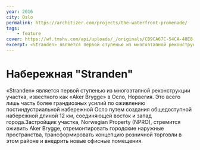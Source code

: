 ```yaml
---
year: 2016
city: Oslo
permalink: https://architizer.com/projects/the-waterfront-promenade/
tags:
    - feature
cover: https://wf.tmshv.com/api/uploads/_/originals/CB9CA67C-54CA-48E8-B4CF-13BBBD2BB05B.jpeg
excerpt: «Stranden» является первой ступенью из многоэтапной реконструкции участка, известного как «Aker Brygge» в Осло, Норвегия. Это всего лишь часть более грандиозных усилий по оживлению постиндустриальной набережной Осло путем создания общедоступной набережной длиной 12 км, соединяющей восток и запад города.Застройщик участка, Norwegian Property (NPRO), стремится оживить Aker Brygge, отремонтировать городские наружные пространства, трансформировать концепцию розничной торговли в этом районе и внедрить новые офисные помещения. 
---
```


# Набережная "Stranden"

«Stranden» является первой ступенью из многоэтапной реконструкции участка, известного как «Aker Brygge» в Осло, Норвегия. Это всего лишь часть более грандиозных усилий по оживлению постиндустриальной набережной Осло путем создания общедоступной набережной длиной 12 км, соединяющей восток и запад города.Застройщик участка, Norwegian Property (NPRO), стремится оживить Aker Brygge, отремонтировать городские наружные пространства, трансформировать концепцию розничной торговли в этом районе и внедрить новые офисные помещения. 
